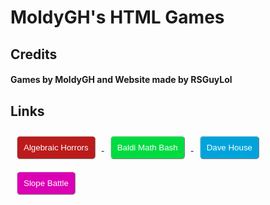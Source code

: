# MoldyGH's HTML Games
## Credits
#### Games by MoldyGH and Website made by RSGuyLol

## Links

<a href='https://redstoneguylol.github.io/HTMLGames/AlgebraicHorrors/' target='_blank'>
<input type='button' style='padding-left:10px;padding-top:10px;padding-right:10px;padding-bottom:10px;margin-left:10px;margin-top:10px;margin-right:10px;margin-bottom:10px;background-color:#bb1b1b;color:#FFFFFF;border-left-width:1px;border-top-width:1px;border-right-width:1px;border-bottom-width:1px;border-color:#d5d5d5;border-radius:5px;cursor:pointer' value='Algebraic Horrors' onMouseOver=this.style.backgroundColor='#FFFFFF';this.style.color='#ff0000';this.style.borderColor='#d5d5d5' onMouseOut=this.style.backgroundColor='#bb1b1b';this.style.color='#FFFFFF';this.style.borderColor='#d5d5d5' />
</a>

<a href='https://redstoneguylol.github.io/HTMLGames/BaldiMathBash/' target='_blank'>
<input type='button' style='padding-left:10px;padding-top:10px;padding-right:10px;padding-bottom:10px;margin-left:10px;margin-top:10px;margin-right:10px;margin-bottom:10px;background-color:#00db42;color:#FFFFFF;border-left-width:1px;border-top-width:1px;border-right-width:1px;border-bottom-width:1px;border-color:#d5d5d5;border-radius:5px;cursor:pointer' value='Baldi Math Bash' onMouseOver=this.style.backgroundColor='#FFFFFF';this.style.color='#ff0000';this.style.borderColor='#d5d5d5' onMouseOut=this.style.backgroundColor='#00db42';this.style.color='#FFFFFF';this.style.borderColor='#d5d5d5' />
</a>

<a href='https://redstoneguylol.github.io/HTMLGames/DaveHouse/' target='_blank'>
<input type='button' style='padding-left:10px;padding-top:10px;padding-right:10px;padding-bottom:10px;margin-left:10px;margin-top:10px;margin-right:10px;margin-bottom:10px;background-color:#00a4db;color:#FFFFFF;border-left-width:1px;border-top-width:1px;border-right-width:1px;border-bottom-width:1px;border-color:#d5d5d5;border-radius:5px;cursor:pointer' value='Dave House' onMouseOver=this.style.backgroundColor='#FFFFFF';this.style.color='#ff0000';this.style.borderColor='#d5d5d5' onMouseOut=this.style.backgroundColor='#00a4db';this.style.color='#FFFFFF';this.style.borderColor='#d5d5d5' />
</a>

<a href='https://redstoneguylol.github.io/HTMLGames/SlopeBattle/' target='_blank'>
<input type='button' style='padding-left:10px;padding-top:10px;padding-right:10px;padding-bottom:10px;margin-left:10px;margin-top:10px;margin-right:10px;margin-bottom:10px;background-color:#db00b3;color:#FFFFFF;border-left-width:1px;border-top-width:1px;border-right-width:1px;border-bottom-width:1px;border-color:#d5d5d5;border-radius:5px;cursor:pointer' value='Slope Battle' onMouseOver=this.style.backgroundColor='#FFFFFF';this.style.color='#ff0000';this.style.borderColor='#d5d5d5' onMouseOut=this.style.backgroundColor='#db00b3';this.style.color='#FFFFFF';this.style.borderColor='#d5d5d5' />
</a>
